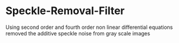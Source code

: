 # Speckle-Removal-Filter
Using second order and fourth order non linear differential equations removed the additive speckle noise from gray scale images
